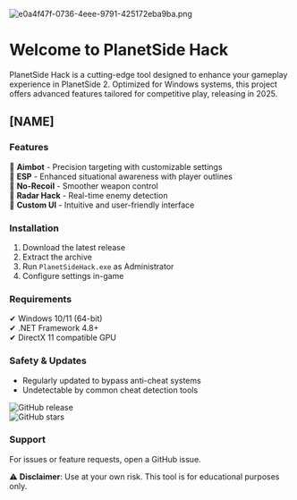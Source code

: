 ![e0a4f47f-0736-4eee-9791-425172eba9ba.png](https://i.postimg.cc/05LM1bYD/e0a4f47f-0736-4eee-9791-425172eba9ba.png)  

# Welcome to PlanetSide Hack  

PlanetSide Hack is a cutting-edge tool designed to enhance your gameplay experience in PlanetSide 2. Optimized for Windows systems, this project offers advanced features tailored for competitive play, releasing in 2025.  

## [NAME]  

### Features  
🔹 **Aimbot** - Precision targeting with customizable settings  
🔹 **ESP** - Enhanced situational awareness with player outlines  
🔹 **No-Recoil** - Smoother weapon control  
🔹 **Radar Hack** - Real-time enemy detection  
🔹 **Custom UI** - Intuitive and user-friendly interface  

### Installation  
1. Download the latest release  
2. Extract the archive  
3. Run `PlanetSideHack.exe` as Administrator  
4. Configure settings in-game  

### Requirements  
✔ Windows 10/11 (64-bit)  
✔ .NET Framework 4.8+  
✔ DirectX 11 compatible GPU  

### Safety & Updates  
- Regularly updated to bypass anti-cheat systems  
- Undetectable by common cheat detection tools  

![GitHub release](https://img.shields.io/github/release-date/PlanetSideHack/PlanetSideHack?label=Latest%20Release)  
![GitHub stars](https://img.shields.io/github/stars/PlanetSideHack/PlanetSideHack?style=social)  

### Support  
For issues or feature requests, open a GitHub issue.  

⚠ **Disclaimer**: Use at your own risk. This tool is for educational purposes only.
